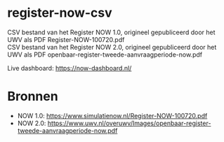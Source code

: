 # register-now-csv
CSV bestand van het Register NOW 1.0, origineel gepubliceerd door het UWV als PDF Register-NOW-100720.pdf  
CSV bestand van het Register NOW 2.0, origineel gepubliceerd door het UWV als PDF openbaar-register-tweede-aanvraagperiode-now.pdf  

Live dashboard: https://now-dashboard.nl/

# Bronnen
* NOW 1.0: https://www.simulatienow.nl/Register-NOW-100720.pdf
* NOW 2.0: https://www.uwv.nl/overuwv/Images/openbaar-register-tweede-aanvraagperiode-now.pdf
